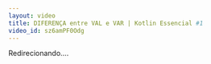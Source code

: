 ```yaml
---
layout: video
title: DIFERENÇA entre VAL e VAR | Kotlin Essencial #1
video_id: sz6amPF0Odg
---
```


Redirecionando....